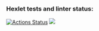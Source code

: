 ### Hexlet tests and linter status:
[![Actions Status](https://github.com/Jonymao/python-project-49/workflows/hexlet-check/badge.svg)](https://github.com/Jonymao/python-project-49/actions)
<a href="https://codeclimate.com/github/Jonymao/python-project-49/maintainability"><img src="https://api.codeclimate.com/v1/badges/15ec45fdafb7c4971b52/maintainability" /></a>
